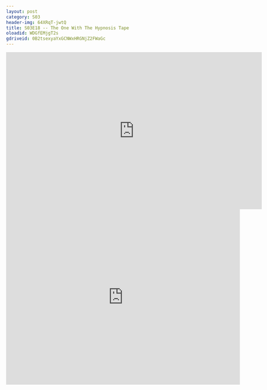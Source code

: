 ```yaml
---
layout: post 
category: S03 
header-img: 64XRqT-jwtQ 
title: S03E18 -- The One With The Hypnosis Tape 
oloadid: WDGfEMjgT2s 
gdriveid: 0B2tsexyaYxGCNWxHRGNjZ2FWaGc 
--- 
```

<!--more--> 
<iframe src='https://openload.co/embed/WDGfEMjgT2s/' width='700' height='430' frameborder='0' scrolling='no' allowfullscreen='allowfullscreen'></iframe> 
<iframe src='https://drive.google.com/file/d/0B2tsexyaYxGCNWxHRGNjZ2FWaGc/preview' width='640' height='480' frameborder='0' scrolling='no' allowfullscreen='allowfullscreen'></iframe> 